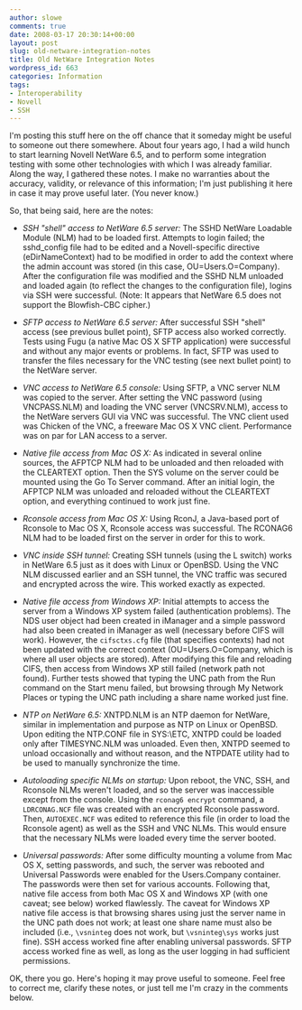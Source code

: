 ```yaml
---
author: slowe
comments: true
date: 2008-03-17 20:30:14+00:00
layout: post
slug: old-netware-integration-notes
title: Old NetWare Integration Notes
wordpress_id: 663
categories: Information
tags:
- Interoperability
- Novell
- SSH
---
```


I'm posting this stuff here on the off chance that it someday might be useful to someone out there somewhere. About four years ago, I had a wild hunch to start learning Novell NetWare 6.5, and to perform some integration testing with some other technologies with which I was already familiar. Along the way, I gathered these notes. I make no warranties about the accuracy, validity, or relevance of this information; I'm just publishing it here in case it may prove useful later. (You never know.)

So, that being said, here are the notes:

* _SSH "shell" access to NetWare 6.5 server:_ The SSHD NetWare Loadable Module (NLM) had to be loaded first. Attempts to login failed; the sshd_config file had to be edited and a Novell-specific directive (eDirNameContext) had to be modified in order to add the context where the admin account was stored (in this case, OU=Users.O=Company). After the configuration file was modified and the SSHD NLM unloaded and loaded again (to reflect the changes to the configuration file), logins via SSH were successful. (Note: It appears that NetWare 6.5 does not support the Blowfish-CBC cipher.)

* _SFTP access to NetWare 6.5 server:_ After successful SSH "shell" access (see previous bullet point), SFTP access also worked correctly. Tests using Fugu (a native Mac OS X SFTP application) were successful and without any major events or problems. In fact, SFTP was used to transfer the files necessary for the VNC testing (see next bullet point) to the NetWare server.

* _VNC access to NetWare 6.5 console:_ Using SFTP, a VNC server NLM was copied to the server. After setting the VNC password (using VNCPASS.NLM) and loading the VNC server (VNCSRV.NLM), access to the NetWare servers GUI via VNC was successful. The VNC client used was Chicken of the VNC, a freeware Mac OS X VNC client. Performance was on par for LAN access to a server.

* _Native file access from Mac OS X:_ As indicated in several online sources, the AFPTCP NLM had to be unloaded and then reloaded with the CLEARTEXT option. Then the SYS volume on the server could be mounted using the Go To Server command. After an initial login, the AFPTCP NLM was unloaded and reloaded without the CLEARTEXT option, and everything continued to work just fine.

* _Rconsole access from Mac OS X:_ Using RconJ, a Java-based port of Rconsole to Mac OS X, Rconsole access was successful. The RCONAG6 NLM had to be loaded first on the server in order for this to work.

* _VNC inside SSH tunnel:_ Creating SSH tunnels (using the L switch) works in NetWare 6.5 just as it does with Linux or OpenBSD. Using the VNC NLM discussed earlier and an SSH tunnel, the VNC traffic was secured and encrypted across the wire. This worked exactly as expected.

* _Native file access from Windows XP:_ Initial attempts to access the server from a Windows XP system failed (authentication problems). The NDS user object had been created in iManager and a simple password had also been created in iManager as well (necessary before CIFS will work). However, the `cifsctxs.cfg` file (that specifies contexts) had not been updated with the correct context (OU=Users.O=Company, which is where all user objects are stored). After modifying this file and reloading CIFS, then access from Windows XP still failed (network path not found). Further tests showed that typing the UNC path from the Run command on the Start menu failed, but browsing through My Network Places or typing the UNC path including a share name worked just fine.

* _NTP on NetWare 6.5:_ XNTPD.NLM is an NTP daemon for NetWare, similar in implementation and purpose as NTP on Linux or OpenBSD. Upon editing the NTP.CONF file in SYS:\ETC, XNTPD could be loaded only after TIMESYNC.NLM was unloaded. Even then, XNTPD seemed to unload occasionally and without reason, and the NTPDATE utility had to be used to manually synchronize the time.

* _Autoloading specific NLMs on startup:_ Upon reboot, the VNC, SSH, and Rconsole NLMs weren't loaded, and so the server was inaccessible except from the console. Using the `rconag6 encrypt` command, a `LDRCONAG.NCF` file was created with an encrypted Rconsole password. Then, `AUTOEXEC.NCF` was edited to reference this file (in order to load the Rconsole agent) as well as the SSH and VNC NLMs. This would ensure that the necessary NLMs were loaded every time the server booted.

* _Universal passwords:_ After some difficulty mounting a volume from Mac OS X, setting passwords, and such, the server was rebooted and Universal Passwords were enabled for the Users.Company container. The passwords were then set for various accounts. Following that, native file access from both Mac OS X and Windows XP (with one caveat; see below) worked flawlessly. The caveat for Windows XP native file access is that browsing shares using just the server name in the UNC path does not work; at least one share name must also be included (i.e., `\vsninteg` does not work, but `\vsninteg\sys` works just fine). SSH access worked fine after enabling universal passwords. SFTP access worked fine as well, as long as the user logging in had sufficient permissions.

OK, there you go. Here's hoping it may prove useful to someone. Feel free to correct me, clarify these notes, or just tell me I'm crazy in the comments below.

